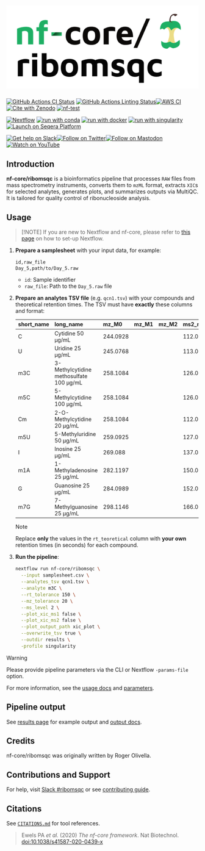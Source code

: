 <h1>
  <picture>
    <source media="(prefers-color-scheme: dark)" srcset="docs/images/nf-core-ribomsqc_logo_dark.png">
    <img alt="nf-core/ribomsqc" src="docs/images/nf-core-ribomsqc_logo_light.png">
  </picture>
</h1>

[![GitHub Actions CI Status](https://github.com/nf-core/ribomsqc/actions/workflows/ci.yml/badge.svg)](https://github.com/nf-core/ribomsqc/actions/workflows/ci.yml)
[![GitHub Actions Linting Status](https://github.com/nf-core/ribomsqc/actions/workflows/linting.yml/badge.svg)](https://github.com/nf-core/ribomsqc/actions/workflows/linting.yml)[![AWS CI](https://img.shields.io/badge/CI%20tests-full%20size-FF9900?labelColor=000000\&logo=Amazon%20AWS)](https://nf-co.re/ribomsqc/results)[![Cite with Zenodo](http://img.shields.io/badge/DOI-10.5281/zenodo.XXXXXXX-1073c8?labelColor=000000)](https://doi.org/10.5281/zenodo.XXXXXXX)
[![nf-test](https://img.shields.io/badge/unit_tests-nf--test-337ab7.svg)](https://www.nf-test.com)

[![Nextflow](https://img.shields.io/badge/nextflow%20DSL2-%E2%89%A524.04.2-23aa62.svg)](https://www.nextflow.io/)
[![run with conda](http://img.shields.io/badge/run%20with-conda-3EB049?labelColor=000000\&logo=anaconda)](https://docs.conda.io/en/latest/)
[![run with docker](https://img.shields.io/badge/run%20with-docker-0db7ed?labelColor=000000\&logo=docker)](https://www.docker.com/)
[![run with singularity](https://img.shields.io/badge/run%20with-singularity-1d355c.svg?labelColor=000000)](https://sylabs.io/docs/)
[![Launch on Seqera Platform](https://img.shields.io/badge/Launch%20%F0%9F%9A%80-Seqera%20Platform-%234256e7)](https://cloud.seqera.io/launch?pipeline=https://github.com/nf-core/ribomsqc)

[![Get help on Slack](http://img.shields.io/badge/slack-nf--core%20%23ribomsqc-4A154B?labelColor=000000\&logo=slack)](https://nfcore.slack.com/channels/ribomsqc)[![Follow on Twitter](http://img.shields.io/badge/twitter-%40nf__core-1DA1F2?labelColor=000000\&logo=twitter)](https://twitter.com/nf_core)[![Follow on Mastodon](http://img.shields.io/badge/mastodon-nf__core-6364ff?labelColor=FFFFFF\&logo=mastodon)](https://mstdn.science/@nf_core)[![Watch on YouTube](http://img.shields.io/badge/youtube-nf--core-FF0000?labelColor=000000\&logo=youtube)](https://www.youtube.com/c/nf-core)

## Introduction

**nf-core/ribomsqc** is a bioinformatics pipeline that processes `RAW` files from mass spectrometry instruments, converts them to `mzML` format, extracts `XIC`s for selected analytes, generates plots, and summarizes outputs via MultiQC. It is tailored for quality control of ribonucleoside analysis.

## Usage

> \[!NOTE]
> If you are new to Nextflow and nf-core, please refer to [this page](https://nf-co.re/docs/usage/installation) on how to set-up Nextflow.

1. **Prepare a samplesheet** with your input data, for example:

   ```csv title="samplesheet.csv"
   id,raw_file
   Day_5,path/to/Day_5.raw
   ```

   * `id`: Sample identifier
   * `raw_file`: Path to the `Day_5.raw` file

2. **Prepare an analytes TSV file** (e.g. `qcn1.tsv`) with your compounds and theoretical retention times. The TSV must have **exactly** these columns and format:

   | short\_name | long\_name                              | mz\_M0   | mz\_M1 | mz\_M2 | ms2\_mz  | rt\_teoretical |
   | ----------- | --------------------------------------- | -------- | ------ | ------ | -------- | -------------- |
   | C           | Cytidine 50 μg/mL                       | 244.0928 |        |        | 112.0505 | 555            |
   | U           | Uridine 25 μg/mL                        | 245.0768 |        |        | 113.0346 | 1566           |
   | m3C         | 3-Methylcytidine methosulfate 100 μg/mL | 258.1084 |        |        | 126.0662 | 508            |
   | m5C         | 5-Methylcytidine 100 μg/mL              | 258.1084 |        |        | 126.0662 | 655            |
   | Cm          | 2-O-Methylcytidine 20 μg/mL             | 258.1084 |        |        | 112.0505 | 883            |
   | m5U         | 5-Methyluridine 50 μg/mL                | 259.0925 |        |        | 127.0502 | 1866           |
   | I           | Inosine 25 μg/mL                        | 269.088  |        |        | 137.0458 | 1741           |
   | m1A         | 1-Methyladenosine 25 μg/mL              | 282.1197 |        |        | 150.0774 | 523            |
   | G           | Guanosine 25 μg/mL                      | 284.0989 |        |        | 152.0567 | 1726           |
   | m7G         | 7-Methylguanosine 25 μg/mL              | 298.1146 |        |        | 166.0723 | 554            |

   > [!NOTE] 
   > Replace **only** the values in the `rt_teoretical` column with **your own** retention times (in seconds) for each compound.

3. **Run the pipeline**:

   ```bash
   nextflow run nf-core/ribomsqc \
     --input samplesheet.csv \
     --analytes_tsv qcn1.tsv \
     --analyte m3C \
     --rt_tolerance 150 \
     --mz_tolerance 20 \
     --ms_level 2 \
     --plot_xic_ms1 false \
     --plot_xic_ms2 false \
     --plot_output_path xic_plot \
     --overwrite_tsv true \
     --outdir results \
     -profile singularity
   ```

> [!WARNING]
> Please provide pipeline parameters via the CLI or Nextflow `-params-file` option.

For more information, see the [usage docs](https://nf-co.re/ribomsqc/usage) and [parameters](https://nf-co.re/ribomsqc/parameters).

## Pipeline output

See [results page](https://nf-co.re/ribomsqc/results) for example output and [output docs](https://nf-co.re/ribomsqc/output).

## Credits

nf-core/ribomsqc was originally written by Roger Olivella.

## Contributions and Support

For help, visit [Slack #ribomsqc](https://nfcore.slack.com/channels/ribomsqc) or see [contributing guide](.github/CONTRIBUTING.md).

## Citations

See [`CITATIONS.md`](CITATIONS.md) for tool references.

> Ewels PA *et al.* (2020) *The nf-core framework*. Nat Biotechnol. [doi:10.1038/s41587-020-0439-x](https://doi.org/10.1038/s41587-020-0439-x)
